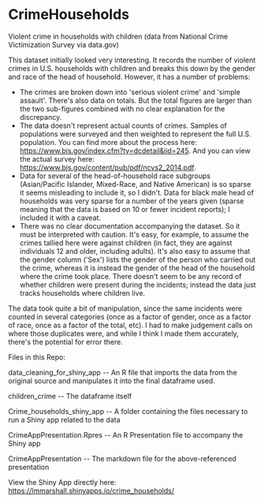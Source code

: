 # CrimeHouseholds
Violent crime in households with children (data from National Crime Victimization Survey via data.gov)

This dataset initially looked very interesting. It records the number of violent crimes in U.S. households with children and breaks this down by the gender and race of the head of household. However, it has a number of problems:
* The crimes are broken down into 'serious violent crime' and 'simple assault'. There's also data on totals. But the total figures are larger than the two sub-figures combined with no clear explanation for the discrepancy. 
* The data doesn't represent actual counts of crimes. Samples of populations were surveyed and then weighted to represent the full U.S. population. You can find more about the process here: https://www.bjs.gov/index.cfm?ty=dcdetail&iid=245. And you can view the actual survey here: https://www.bjs.gov/content/pub/pdf/ncvs2_2014.pdf.
* Data for several of the head-of-household race subgroups (Asian/Pacific Islander, Mixed-Race, and Native American) is so sparse it seems misleading to include it, so I didn't. Data for black male head of households was very sparse for a number of the years given (sparse meaning that the data is based on 10 or fewer incident reports); I included it with a caveat.
* There was no clear documentation accompanying the dataset. So it must be interpreted with caution. It's easy, for example, to assume the crimes tallied here were against children (in fact, they are against individuals 12 and older, including adults). It's also easy to assume that the gender column ('Sex') lists the gender of the person who carried out the crime, whereas it is instead the gender of the head of the household where the crime took place. There doesn't seem to be any record of whether children were present during the incidents; instead the data just tracks households where children live.

The data took quite a bit of manipulation, since the same incidents were counted in several categories (once as a factor of gender, once as a factor of race, once as a factor of the total, etc). I had to make judgement calls on where those duplicates were, and while I think I made them accurately, there's the potential for error there. 

Files in this Repo:

data_cleaning_for_shiny_app -- An R file that imports the data from the original source and manipulates it into the final dataframe used.

children_crime -- The dataframe itself

Crime_households_shiny_app -- A folder containing the files necessary to run a Shiny app related to the data

CrimeAppPresentation.Rpres -- An R Presentation file to accompany the Shiny app

CrimeAppPresentation -- The markdown file for the above-referenced presentation

View the Shiny App directly here: https://lmmarshall.shinyapps.io/crime_households/
